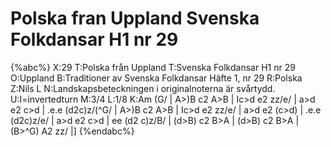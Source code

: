 # Polska fran Uppland Svenska Folkdansar H1 nr 29

{%abc%}
X:29
T:Polska från Uppland
T:Svenska Folkdansar H1 nr 29
O:Uppland
B:Traditioner av Svenska Folkdansar Häfte 1, nr 29
R:Polska
Z:Nils L
N:Landskapsbeteckningen i originalnoterna är svårtydd.
U:I=invertedturn
M:3/4
L:1/8
K:Am
(G/ | A>)B c2 A>B | Ic>d e2 zz/e/ | a>d e2 c>d   | .e.e (d2c)z/(^G/ |
      A>)B c2 A>B | Ic>d e2 zz/e/ | a>d e2 (c>d) | .e.e (d2c)z/e/ |
a>d e2 c>d | ee (d2 c)z/B/ | (d>B) c2 B>A | (d>B) c2 B>A | (B>^G) A2 zz/ |]
{%endabc%}
